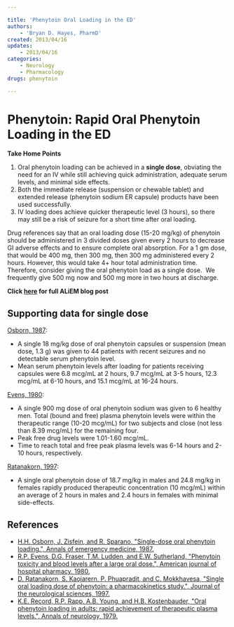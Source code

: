 ```yaml
---

title: 'Phenytoin Oral Loading in the ED'
authors:
    - 'Bryan D. Hayes, PharmD'
created: 2013/04/16
updates:
    - 2013/04/16
categories:
    - Neurology
    - Pharmacology
drugs: phenytoin

---
```



# Phenytoin: Rapid Oral Phenytoin Loading in the ED

**Take Home Points**

1.  Oral phenytoin loading can be achieved in a **single dose**, obviating the need for an IV while still achieving quick administration, adequate serum levels, and minimal side effects. 
2.  Both the immediate release (suspension or chewable tablet) and extended release (<span class="drug">phenytoin</span> sodium ER capsule) products have been used successfully.
3.  IV loading does achieve quicker therapeutic level (3 hours), so there may still be a risk of seizure for a short time after oral loading.

Drug references say that an oral loading dose (15-20 mg/kg) of <span class="drug">phenytoin</span> should be administered in 3 divided doses given every 2 hours to decrease GI adverse effects and to ensure complete oral absorption. For a 1 gm dose, that would be 400 mg, then 300 mg, then 300 mg administered every 2 hours. However, this would take 4+ hour total administration time. Therefore, consider giving the oral phenytoin load as a single dose. 
We frequently give 500 mg now and 500 mg more in two hours at discharge.

**Click [here](http://academiclifeinem.com/trick-of-the-trade-rapid-oral-phenytoin-loading-in-the-ed/) for full ALiEM blog post**

## Supporting data for single dose

[Osborn, 1987](http://www.ncbi.nlm.nih.gov/pubmed/3826809): 
-   A single 18 mg/kg dose of oral <span class="drug">phenytoin</span> capsules or suspension (mean dose, 1.3 g) was given to 44 patients with recent seizures and no detectable serum <span class="drug">phenytoin</span> level. 
-   Mean serum <span class="drug">phenytoin</span> levels after loading for patients receiving capsules were 6.8 mcg/mL at 2 hours, 9.7 mcg/mL at 3-5 hours, 12.3 mcg/mL at 6-10 hours, and 15.1 mcg/mL at 16-24 hours.

[Evens, 1980](http://www.ncbi.nlm.nih.gov/pubmed/7361796):
-   A single 900 mg dose of oral <span class="drug">phenytoin</span> sodium was given to 6 healthy men. Total (bound and free) plasma <span class="drug">phenytoin</span> levels were within the therapeutic range (10-20 mcg/mL) for two subjects and close (not less than 8.39 mcg/mL) for the remaining four. 
-   Peak free drug levels were 1.01-1.60 mcg/mL. 
-   Time to reach total and free peak plasma levels was 6-14 hours and 2-10 hours, respectively.

[Ratanakorn, 1997](http://www.ncbi.nlm.nih.gov/pubmed/9094065):
-   A single oral <span class="drug">phenytoin</span> dose of 18.7 mg/kg in males and 24.8 mg/kg in females rapidly produced therapeutic concentration (10 mcg/mL) within an average of 2 hours in males and 2.4 hours in females with minimal side-effects.

## References

-   [H.H. Osborn, J. Zisfein, and R. Sparano, "Single-dose oral phenytoin loading.", Annals of emergency medicine, 1987.](http://www.ncbi.nlm.nih.gov/pubmed/3826809)
-   [R.P. Evens, D.G. Fraser, T.M. Ludden, and E.W. Sutherland, "Phenytoin toxicity and blood levels after a large oral dose.", American journal of hospital pharmacy, 1980.](http://www.ncbi.nlm.nih.gov/pubmed/7361796)
-   [D. Ratanakorn, S. Kaojarern, P. Phuapradit, and C. Mokkhavesa, "Single oral loading dose of phenytoin: a pharmacokinetics study.", Journal of the neurological sciences, 1997.](http://www.ncbi.nlm.nih.gov/pubmed/9094065)
-   [K.E. Record, R.P. Rapp, A.B. Young, and H.B. Kostenbauder, "Oral phenytoin loading in adults: rapid achievement of therapeutic plasma levels.", Annals of neurology, 1979.](http://www.ncbi.nlm.nih.gov/pubmed/443759)
